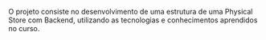 O projeto consiste no desenvolvimento de uma estrutura de uma Physical Store com
Backend, utilizando as tecnologias e conhecimentos aprendidos no curso.
